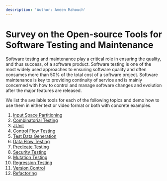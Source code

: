 ```yaml
---
description: 'Author: Ameen Mahouch'
---
```


# Survey on the Open-source Tools for Software Testing and Maintenance

Software testing and maintenance play a critical role in ensuring the quality, and thus success, of a software product. Software testing is one of the most widely used approaches to ensuring software quality and often consumes more than 50% of the total cost of a software project. Software maintenance is key to providing continuity of service and is mainly concerned with how to control and manage software changes and evolution after the major features are released.

We list the available tools for each of the following topics and demo how to use them in either text or video format or both with concrete examples.

1. [Input Space Partitioning](survey-on-the-open-source-tools-for-software-testing-and-maintenance/1.-input-space-partitioning.md)
2. [Combinatorial Testing](survey-on-the-open-source-tools-for-software-testing-and-maintenance/2.-combinatorial-testing/)
3. [JUnit](survey-on-the-open-source-tools-for-software-testing-and-maintenance/4.-control-flow-testing/)
4. [Control Flow Testing](survey-on-the-open-source-tools-for-software-testing-and-maintenance/4.-control-flow-testing/)
5. [Test Data Generation](survey-on-the-open-source-tools-for-software-testing-and-maintenance/5-test-data-generation/)
6. [Data Flow Testing](survey-on-the-open-source-tools-for-software-testing-and-maintenance/6-data-flow-testing/)
7. [Predicate Testing](survey-on-the-open-source-tools-for-software-testing-and-maintenance/7-predicate-testing/)
8. [Security Testing](survey-on-the-open-source-tools-for-software-testing-and-maintenance/8-security-testing/)
9. [Mutation Testing](survey-on-the-open-source-tools-for-software-testing-and-maintenance/9-mutation-testing/)
10. [Regression Testing](survey-on-the-open-source-tools-for-software-testing-and-maintenance/10-regression-testing/)
11. [Version Control](survey-on-the-open-source-tools-for-software-testing-and-maintenance/10-regression-testing/)
12. [Refactoring](survey-on-the-open-source-tools-for-software-testing-and-maintenance/12-refactoring/)
